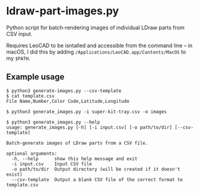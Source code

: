 # ldraw-part-images.py

Python script for batch-rendering images of individual LDraw parts from CSV input.

Requires LeoCAD to be isntalled and accessible from the command line – in macOS, I did this by adding `/Applications/LeoCAD.app/Contents/MacOS` to my `$PATH`.

## Example usage
```
$ python3 generate-images.py --csv-template
$ cat template.csv
File Name,Number,Color Code,Latitude,Longitude
```

```
$ python3 generate_images.py -i super-kit-tray.csv -o images
```

```
$ python3 generate_images.py --help
usage: generate_images.py [-h] [-i input.csv] [-o path/to/dir] [--csv-template]

Batch-generate images of LDraw parts from a CSV file.

optional arguments:
  -h, --help      show this help message and exit
  -i input.csv    Input CSV file
  -o path/to/dir  Output directory (will be created if it doesn't exist)
  --csv-template  Output a blank CSV file of the correct format to template.csv
```